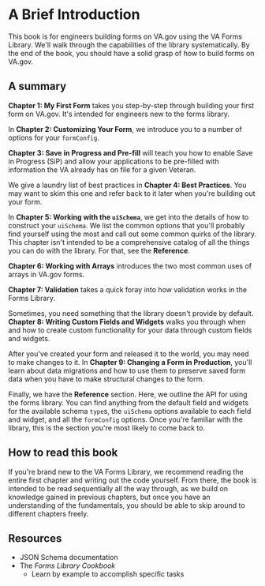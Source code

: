 <!-- TODO: Add links -->

# A Brief Introduction

This book is for engineers building forms on VA.gov using the VA Forms Library.
We'll walk through the capabilities of the library systematically. By the end of
the book, you should have a solid grasp of how to build forms on VA.gov.

## A summary
**Chapter 1: My First Form** takes you step-by-step through building your first
form on VA.gov. It's intended for engineers new to the forms library.

In **Chapter 2: Customizing Your Form**, we introduce you to a number of options
for your `formConfig`.

**Chapter 3: Save in Progress and Pre-fill** will teach you how to enable Save
in Progress (SiP) and allow your applications to be pre-filled with information
the VA already has on file for a given Veteran.

We give a laundry list of best practices in **Chapter 4: Best Practices**. You
may want to skim this one and refer back to it later when you're building out
your form.

In **Chapter 5: Working with the `uiSchema`**, we get into the details of how to
construct your `uiSchema`. We list the common options that you'll probably find
yourself using the most and call out some common quirks of the library. This
chapter isn't intended to be a comprehensive catalog of all the things you can
do with the library. For that, see the **Reference**.

**Chapter 6: Working with Arrays** introduces the two most common uses of
arrays in VA.gov forms.

**Chapter 7: Validation** takes a quick foray into how validation works in the
Forms Library.

Sometimes, you need something that the library doesn't provide by default.
**Chapter 8: Writing Custom Fields and Widgets** walks you through when and how
to create custom functionality for your data through custom fields and widgets.

After you've created your form and released it to the world, you may need to
make changes to it. In **Chapter 9: Changing a Form in Production**, you'll
learn about data migrations and how to use them to preserve saved form data
when you have to make structural changes to the form.

Finally, we have the **Reference** section. Here, we outline the API for using
the forms library. You can find anything from the default field and widgets for
the available schema `type`s, the `uiSchema` options available to each field and
widget, and all the `formConfig` options. Once you're familiar with the library,
this is the section you're most likely to come back to.

## How to read this book
If you're brand new to the VA Forms Library, we recommend reading the entire
first chapter and writing out the code yourself. From there, the book is
intended to be read sequentially all the way through, as we build on knowledge
gained in previous chapters, but once you have an understanding of the
fundamentals, you should be able to skip around to different chapters freely.

## Resources
- JSON Schema documentation
- The _Forms Library Cookbook_
  - Learn by example to accomplish specific tasks

